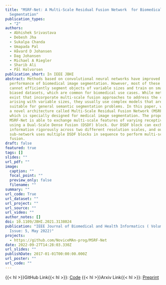 ```yaml
---
title: "MSRF-Net: A Multi-Scale Residual Fusion Network  for Biomedical Image
  Segmentation"
publication_types:
  - "2"
authors:
  - Abhishek Srivastava
  - Debesh Jha
  - Sukalpa Chanda
  - Umapada Pal
  - Håvard D Johansen
  - Dag Johansen
  - Michael A Riegler
  - Sharib Ali
  - Pål Halvorsen
publication_short: In IEEE JBHI
abstract: Methods based on convolutional neural networks have improved the
  performance of biomedical image segmentation. However, most of these methods
  cannot efficiently segment objects of variable sizes and train on small and
  biased datasets, which are common for biomedical use cases. While methods
  exist that incorporate multi-scale fusion approaches to address the challenges
  arising with variable sizes, they usually use complex models that are more
  suitable for general semantic segmentation problems. In this paper, we propose
  a novel architecture called Multi-Scale Residual Fusion Network (MSRF-Net),
  which is specially designed for medical image segmentation. The proposed
  MSRF-Net is able to exchange multi-scale features of varying receptive fields
  using a Dual-Scale Dense Fusion (DSDF) block. Our DSDF block can exchange
  information rigorously across two different resolution scales, and our MSRF
  sub-network uses multiple DSDF blocks in sequence to perform multi-scale
  fusion.
draft: false
featured: true
tags: []
slides: ""
url_pdf: ""
image:
  caption: ""
  focal_point: ""
  preview_only: false
  filename: ""
summary: ""
url_code: True
url_dataset: ""
url_project: ""
url_source: ""
url_video: ""
author_notes: []
doi: 10.1109/JBHI.2021.3138024
publication: "IEEE Journal of Biomedical and Health Informatics ( Volume: 26,
  Issue: 5, May 2022)"
projects:
  - https://github.com/NoviceMAn-prog/MSRF-Net
date: 2022-09-27T14:28:03.330Z
url_slides: ""
publishDate: 2017-01-01T00:00:00.000Z
url_poster: ""
url_code: ""
---
```


{{< hl >}}GitHub Link{{< hl >}}: [Code](https://github.com/NoviceMAn-prog/MSRF-Net)
{{< hl >}}Arxiv Link{{< hl >}}: [Preprint](https://arxiv.org/abs/2105.07451)

